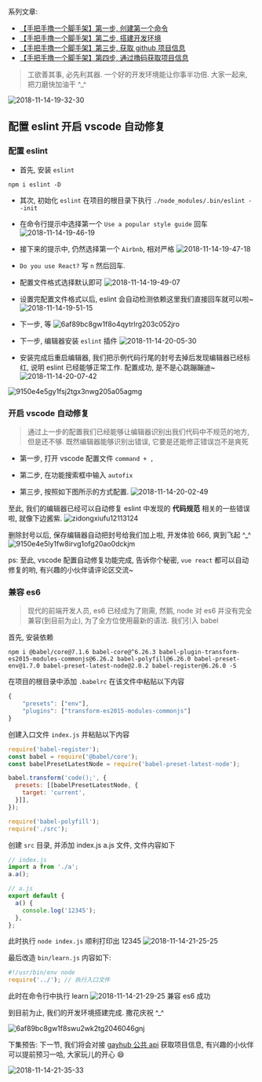 系列文章:

- [【手把手撸一个脚手架】第一步, 创建第一个命令](https://juejin.im/post/5bead1b25188251e1a1f4d34)
- [【手把手撸一个脚手架】第二步, 搭建开发环境](https://juejin.im/post/5bec24ddf265da61171c4a34)
- [【手把手撸一个脚手架】第三步, 获取 github 项目信息](https://juejin.im/post/5bec598d51882579117f61f8)
- [【手把手撸一个脚手架】第四步, 通过撸码获取项目信息](https://juejin.im/post/5bed6ff2f265da61137ed948)

> 工欲善其事, 必先利其器. 一个好的开发环境能让你事半功倍. 大家一起来, 把刀磨快加油干 ^_^

![2018-11-14-19-32-30](https://user-gold-cdn.xitu.io/2018/11/14/167126fe1ee73e66?w=796&h=552&f=png&s=541825)

## 配置 eslint 开启 vscode 自动修复

### 配置 eslint

- 首先, 安装 `eslint`

```shell
npm i eslint -D
```

- 其次, 初始化 `eslint` 在项目的根目录下执行 `./node_modules/.bin/eslint --init`

- 在命令行提示中选择第一个 `Use a popular style guide` 回车
![2018-11-14-19-46-19](https://user-gold-cdn.xitu.io/2018/11/14/167126fe1721068b?w=898&h=162&f=png&s=38156)

- 接下来的提示中, 仍然选择第一个 `Airbnb`, 相对严格
![2018-11-14-19-47-18](https://user-gold-cdn.xitu.io/2018/11/14/167126fe1f101f7a?w=952&h=132&f=png&s=35432)

- `Do you use React?` 写 `n`  然后回车.

- 配置文件格式选择默认即可
![2018-11-14-19-49-07](https://user-gold-cdn.xitu.io/2018/11/14/167126fe1a46a64d?w=1038&h=124&f=png&s=21197)

- 设置完配置文件格式以后, eslint 会自动检测依赖这里我们直接回车就可以啦~
![2018-11-14-19-51-15](https://user-gold-cdn.xitu.io/2018/11/14/167126fe1a2c4f9e?w=1346&h=178&f=png&s=41385)

- 下一步, 等
![6af89bc8gw1f8o4qytrlrg203c052jro](https://user-gold-cdn.xitu.io/2018/11/14/167126fe1d8b7003?w=120&h=182&f=gif&s=21081)

- 下一步, 编辑器安装 `eslint` 插件
![2018-11-14-20-05-30](https://user-gold-cdn.xitu.io/2018/11/14/167126fe517e24ad?w=1588&h=1554&f=png&s=595652)

- 安装完成后重启编辑器, 我们把示例代码行尾的封号去掉后发现编辑器已经标红, 说明 eslint 已经能够正常工作. 配置成功, 是不是心跳蹦蹦迪~
![2018-11-14-20-07-42](https://user-gold-cdn.xitu.io/2018/11/14/167126fee7943a8d?w=830&h=148&f=png&s=26171)

![9150e4e5gy1fsj2tgx3nwg205a05agmg](https://user-gold-cdn.xitu.io/2018/11/14/167126fe518b89f7?w=190&h=190&f=gif&s=41432)

### 开启 vscode 自动修复

> 通过上一步的配置我们已经能够让编辑器识别出我们代码中不规范的地方, 但是还不够. 既然编辑器能够识别出错误, 它要是还能修正错误岂不是爽死

- 第一步, 打开 vscode 配置文件 `command + ,`

- 第二步, 在功能搜索框中输入 `autofix`

- 第三步, 按照如下图所示的方式配置.
![2018-11-14-20-02-49](https://user-gold-cdn.xitu.io/2018/11/14/167126fee982c5ea?w=956&h=450&f=png&s=44344)

至此, 我们的编辑器已经可以自动修复 eslint 中发现的 **代码规范** 相关的一些错误啦, 就像下边酱紫.
![zidongxiufu12113124](https://user-gold-cdn.xitu.io/2018/11/14/167127f46cb91ea0?w=587&h=89&f=gif&s=20900)

删除封号以后, 保存编辑器自动把封号给我们加上啦, 开发体验 666, 爽到飞起 ^_^
![9150e4e5ly1fw8irvg1ofg20ao0dckjm](https://user-gold-cdn.xitu.io/2018/11/14/167126feea578e24?w=384&h=480&f=gif&s=2741982)

ps: 至此, vscode 配置自动修复功能完成, 告诉你个秘密, `vue react` 都可以自动修复的哟, 有兴趣的小伙伴请评论区交流~

### 兼容 es6

> 现代的前端开发人员, es6 已经成为了刚需, 然鹅, node 对 es6 并没有完全兼容(到目前为止), 为了全方位使用最新的语法. 我们引入 babel

首先, 安装依赖

```shell
npm i @babel/core@7.1.6 babel-core@^6.26.3 babel-plugin-transform-es2015-modules-commonjs@6.26.2 babel-polyfill@6.26.0 babel-preset-env@1.7.0 babel-preset-latest-node@2.0.2 babel-register@6.26.0 -S
```

在项目的根目录中添加 `.babelrc` 在该文件中粘贴以下内容

```js
{
    "presets": ["env"],
    "plugins": ["transform-es2015-modules-commonjs"]
}
```

创建入口文件 `index.js` 并粘贴以下内容

```js
require('babel-register');
const babel = require('@babel/core');
const babelPresetLatestNode = require('babel-preset-latest-node');

babel.transform('code();', {
  presets: [[babelPresetLatestNode, {
    target: 'current',
  }]],
});

require('babel-polyfill');
require('./src');
```

创建 `src` 目录, 并添加 index.js a.js 文件, 文件内容如下

```js
// index.js
import a from './a';
a.a();

// a.js
export default {
  a() {
    console.log('12345');
  },
};
```

此时执行 `node index.js` 顺利打印出 12345
![2018-11-14-21-25-25](https://user-gold-cdn.xitu.io/2018/11/14/167126feeca185a0?w=658&h=64&f=png&s=16006)

最后改造 `bin/learn.js` 内容如下:

```js
#!/usr/bin/env node
require('../'); // 执行入口文件
```

此时在命令行中执行 learn
![2018-11-14-21-29-25](https://user-gold-cdn.xitu.io/2018/11/14/167126ff2b56b7d9?w=610&h=60&f=png&s=13138)
兼容 es6 成功

到目前为止, 我们的开发环境搭建完成. 撒花庆祝 ^_^

![6af89bc8gw1f8swu2wk2tg2046046gnj](https://user-gold-cdn.xitu.io/2018/11/14/167126ff120e3af5?w=150&h=150&f=gif&s=81374)

下集预告: 下一节, 我们将会对接 [gayhub 公共 api](https://developer.github.com/v3/repos/) 获取项目信息, 有兴趣的小伙伴可以提前预习一哈, 大家玩儿的开心 😄

![2018-11-14-21-35-33](https://user-gold-cdn.xitu.io/2018/11/14/167126ff280bca6f?w=560&h=552&f=png&s=451422)